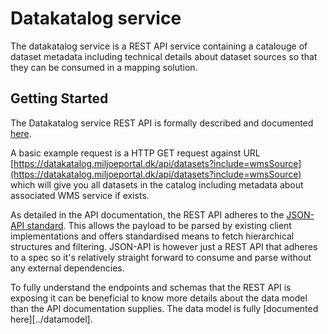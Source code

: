 # Datakatalog service

The datakatalog service is a REST API service containing a catalouge of dataset metadata including technical details about dataset sources so that they can be consumed in a mapping solution.

## Getting Started

The Datakatalog service REST API is formally described and documented [here](https://datakatalog.miljoeportal.dk/api/swagger).

A basic example request is a HTTP GET request against URL [https://datakatalog.miljoeportal.dk/api/datasets?include=wmsSource](https://datakatalog.miljoeportal.dk/api/datasets?include=wmsSource) which will give you all datasets in the catalog including metadata about associated WMS service if exists.

As detailed in the API documentation, the REST API adheres to the [JSON-API standard](https://jsonapi.org/). This allows the payload to be parsed by existing client implementations and offers standardised means to fetch hierarchical structures and filtering. JSON-API is however just a REST API that adheres to a spec so it's relatively straight forward to consume and parse without any external dependencies.

To fully understand the endpoints and schemas that the REST API is exposing it can be beneficial to know more details about the data model than the API documentation supplies. The data model is fully [documented here][../datamodel].
